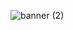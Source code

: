 ![banner (2)](https://user-images.githubusercontent.com/54631569/166430629-f2e85cbe-fd97-436f-814e-40862dab32a6.png)
